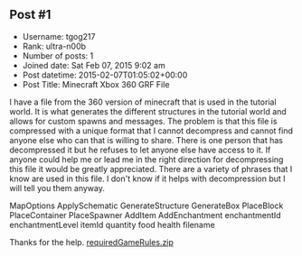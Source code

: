 ## Post #1
- Username: tgog217
- Rank: ultra-n00b
- Number of posts: 1
- Joined date: Sat Feb 07, 2015 9:02 am
- Post datetime: 2015-02-07T01:05:02+00:00
- Post Title: Minecraft Xbox 360 GRF File

I have a file from the 360 version of minecraft that is used in the tutorial world. It is what generates the different structures in the tutorial world and allows for custom spawns and messages. The problem is that this file is compressed with a unique format that I cannot decompress and cannot find anyone else who can that is willing to share. There is one person that has decompressed it but he refuses to let anyone else have access to it. If anyone could help me or lead me in the right direction for decompressing this file it would be greatly appreciated. There are a variety of phrases that I know are used in this file. I don't know if it helps with decompression but I will tell you them anyway. 

MapOptions
ApplySchematic
GenerateStructure
GenerateBox
PlaceBlock
PlaceContainer
PlaceSpawner
AddItem
AddEnchantment
enchantmentId
enchantmentLevel
itemId
quantity
food
health
filename

Thanks for the help.
[requiredGameRules.zip](https://xentaxbackup.github.io/file/8618_requiredGameRules.zip)
